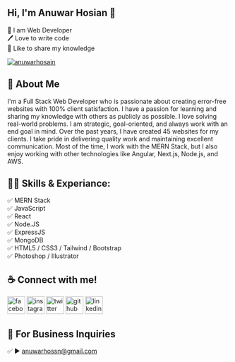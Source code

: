## Hi, I'm Anuwar Hosian 👋

<p>
👑 I am Web Developer <br> 
🖊️ Love to write code <br> 
🎤 Like to share my knowledge </p>

<p align="left"> <a href="https://twitter.com/anuwarhossn" target="_blank"><img src="https://img.shields.io/twitter/follow/anuwarhossn?logo=twitter&style=for-the-badge" alt="anuwarhosain" /></a> </p>

## 🚀 About Me

I'm a Full Stack Web Developer who is passionate about creating error-free websites with 100% client satisfaction. I have a passion for learning and sharing my knowledge with others as publicly as possible. I love solving real-world problems. I am strategic, goal-oriented, and always work with an end goal in mind. Over the past years, I have created 45 websites for my clients. I take pride in delivering quality work and maintaining excellent communication. Most of the time, I work with the MERN Stack, but I also enjoy working with other technologies like Angular, Next.js, Node.js, and AWS.

## 👨‍💻 Skills & Experiance:

✅ MERN Stack <br>
✅ JavaScript <br>
✅ React <br>
✅ Node.JS <br>
✅ ExpressJS <br>
✅ MongoDB <br>
✅ HTML5 / CSS3 / Tailwind / Bootstrap <br>
✅ Photoshop / Illustrator <br>

## ☕ Connect with me!

[<img src='https://camo.githubusercontent.com/2d1ffa69dd491ebeca01b2098cf8233dd09950ff5895abccd5b455ca442abc59/68747470733a2f2f696d672e736869656c64732e696f2f62616467652f46616365626f6f6b2d3138373746323f7374796c653d666f722d7468652d6261646765266c6f676f3d66616365626f6f6b266c6f676f436f6c6f723d7768697465' alt='facebook' height='40'>](https://www.facebook.com/anuwarhosain570) [<img src='https://camo.githubusercontent.com/b3d4671768bd0f9b6c8f410a25a96e0c5a4d135208d8910461e986f97e7985ab/68747470733a2f2f696d672e736869656c64732e696f2f62616467652f496e7374616772616d2d4534343035463f7374796c653d666f722d7468652d6261646765266c6f676f3d696e7374616772616d266c6f676f436f6c6f723d7768697465' alt='instagram' height='40'>](https://www.instagram.com/anuwar57040/) [<img src='https://camo.githubusercontent.com/5d03c86f6a75f7cbe80d135d9162fbf6dc46a31253cf30a8e9bb8279b4d574d3/68747470733a2f2f696d672e736869656c64732e696f2f62616467652f547769747465722d3144413146323f7374796c653d666f722d7468652d6261646765266c6f676f3d74776974746572266c6f676f436f6c6f723d7768697465' alt='twitter' height='40'>](https://twitter.com/anuwarhossn) [<img src='https://camo.githubusercontent.com/bd2bd127c104ba5c98bb12c70801b075aee1f040009089510f69554300e7ff41/68747470733a2f2f696d672e736869656c64732e696f2f62616467652f4769742d4630353033323f7374796c653d666f722d7468652d6261646765266c6f676f3d676974266c6f676f436f6c6f723d7768697465' alt='github' height='40'>](https://github.com/Anuwar-Hosain) [<img src='https://camo.githubusercontent.com/a80d00f23720d0bc9f55481cfcd77ab79e141606829cf16ec43f8cacc7741e46/68747470733a2f2f696d672e736869656c64732e696f2f62616467652f4c696e6b6564496e2d3030373742353f7374796c653d666f722d7468652d6261646765266c6f676f3d6c696e6b6564696e266c6f676f436f6c6f723d7768697465' alt='linkedin' height='40'>](https://www.linkedin.com/in/anuwar/)

## 📧 For Business Inquiries

✅ ► anuwarhossn@gmail.com
